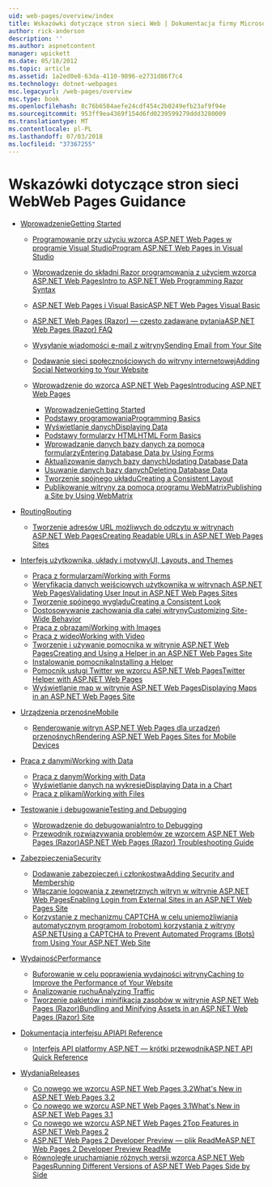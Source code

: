 ```yaml
---
uid: web-pages/overview/index
title: Wskazówki dotyczące stron sieci Web | Dokumentacja firmy Microsoft
author: rick-anderson
description: ''
ms.author: aspnetcontent
manager: wpickett
ms.date: 05/18/2012
ms.topic: article
ms.assetid: 1a2ed0e8-63da-4110-9896-e2731d86f7c4
ms.technology: dotnet-webpages
msc.legacyurl: /web-pages/overview
msc.type: book
ms.openlocfilehash: 8c76b6584aefe24cdf454c2b0249efb23af9f94e
ms.sourcegitcommit: 953ff9ea4369f154d6fd0239599279ddd3280009
ms.translationtype: MT
ms.contentlocale: pl-PL
ms.lasthandoff: 07/03/2018
ms.locfileid: "37367255"
---
```

<a name="web-pages-guidance"></a><span data-ttu-id="26c93-102">Wskazówki dotyczące stron sieci Web</span><span class="sxs-lookup"><span data-stu-id="26c93-102">Web Pages Guidance</span></span>
====================
- [<span data-ttu-id="26c93-103">Wprowadzenie</span><span class="sxs-lookup"><span data-stu-id="26c93-103">Getting Started</span></span>](getting-started/index.md)

    - [<span data-ttu-id="26c93-104">Programowanie przy użyciu wzorca ASP.NET Web Pages w programie Visual Studio</span><span class="sxs-lookup"><span data-stu-id="26c93-104">Program ASP.NET Web Pages in Visual Studio</span></span>](getting-started/program-asp-net-web-pages-in-visual-studio.md)
    - [<span data-ttu-id="26c93-105">Wprowadzenie do składni Razor programowania z użyciem wzorca ASP.NET Web Pages</span><span class="sxs-lookup"><span data-stu-id="26c93-105">Intro to ASP.NET Web Programming Razor Syntax</span></span>](getting-started/introducing-razor-syntax-c.md)
    - [<span data-ttu-id="26c93-106">ASP.NET Web Pages i Visual Basic</span><span class="sxs-lookup"><span data-stu-id="26c93-106">ASP.NET Web Pages Visual Basic</span></span>](getting-started/introducing-razor-syntax-vb.md)
    - [<span data-ttu-id="26c93-107">ASP.NET Web Pages (Razor) — często zadawane pytania</span><span class="sxs-lookup"><span data-stu-id="26c93-107">ASP.NET Web Pages (Razor) FAQ</span></span>](getting-started/aspnet-web-pages-razor-faq.md)
    - [<span data-ttu-id="26c93-108">Wysyłanie wiadomości e-mail z witryny</span><span class="sxs-lookup"><span data-stu-id="26c93-108">Sending Email from Your Site</span></span>](getting-started/11-adding-email-to-your-web-site.md)
    - [<span data-ttu-id="26c93-109">Dodawanie sieci społecznościowych do witryny internetowej</span><span class="sxs-lookup"><span data-stu-id="26c93-109">Adding Social Networking to Your Website</span></span>](getting-started/13-adding-social-networking-to-your-web-site.md)
    - [<span data-ttu-id="26c93-110">Wprowadzenie do wzorca ASP.NET Web Pages</span><span class="sxs-lookup"><span data-stu-id="26c93-110">Introducing ASP.NET Web Pages</span></span>](getting-started/introducing-aspnet-web-pages-2/index.md)

        - [<span data-ttu-id="26c93-111">Wprowadzenie</span><span class="sxs-lookup"><span data-stu-id="26c93-111">Getting Started</span></span>](getting-started/introducing-aspnet-web-pages-2/getting-started.md)
        - [<span data-ttu-id="26c93-112">Podstawy programowania</span><span class="sxs-lookup"><span data-stu-id="26c93-112">Programming Basics</span></span>](getting-started/introducing-aspnet-web-pages-2/intro-to-web-pages-programming.md)
        - [<span data-ttu-id="26c93-113">Wyświetlanie danych</span><span class="sxs-lookup"><span data-stu-id="26c93-113">Displaying Data</span></span>](getting-started/introducing-aspnet-web-pages-2/displaying-data.md)
        - [<span data-ttu-id="26c93-114">Podstawy formularzy HTML</span><span class="sxs-lookup"><span data-stu-id="26c93-114">HTML Form Basics</span></span>](getting-started/introducing-aspnet-web-pages-2/form-basics.md)
        - [<span data-ttu-id="26c93-115">Wprowadzanie danych bazy danych za pomocą formularzy</span><span class="sxs-lookup"><span data-stu-id="26c93-115">Entering Database Data by Using Forms</span></span>](getting-started/introducing-aspnet-web-pages-2/entering-data.md)
        - [<span data-ttu-id="26c93-116">Aktualizowanie danych bazy danych</span><span class="sxs-lookup"><span data-stu-id="26c93-116">Updating Database Data</span></span>](getting-started/introducing-aspnet-web-pages-2/updating-data.md)
        - [<span data-ttu-id="26c93-117">Usuwanie danych bazy danych</span><span class="sxs-lookup"><span data-stu-id="26c93-117">Deleting Database Data</span></span>](getting-started/introducing-aspnet-web-pages-2/deleting-data.md)
        - [<span data-ttu-id="26c93-118">Tworzenie spójnego układu</span><span class="sxs-lookup"><span data-stu-id="26c93-118">Creating a Consistent Layout</span></span>](getting-started/introducing-aspnet-web-pages-2/layouts.md)
        - [<span data-ttu-id="26c93-119">Publikowanie witryny za pomocą programu WebMatrix</span><span class="sxs-lookup"><span data-stu-id="26c93-119">Publishing a Site by Using WebMatrix</span></span>](getting-started/introducing-aspnet-web-pages-2/publishing.md)
- [<span data-ttu-id="26c93-120">Routing</span><span class="sxs-lookup"><span data-stu-id="26c93-120">Routing</span></span>](routing/index.md)

    - [<span data-ttu-id="26c93-121">Tworzenie adresów URL możliwych do odczytu w witrynach ASP.NET Web Pages</span><span class="sxs-lookup"><span data-stu-id="26c93-121">Creating Readable URLs in ASP.NET Web Pages Sites</span></span>](routing/creating-readable-urls-in-aspnet-web-pages-sites.md)
- [<span data-ttu-id="26c93-122">Interfejs użytkownika, układy i motywy</span><span class="sxs-lookup"><span data-stu-id="26c93-122">UI, Layouts, and Themes</span></span>](ui-layouts-and-themes/index.md)

    - [<span data-ttu-id="26c93-123">Praca z formularzami</span><span class="sxs-lookup"><span data-stu-id="26c93-123">Working with Forms</span></span>](ui-layouts-and-themes/4-working-with-forms.md)
    - [<span data-ttu-id="26c93-124">Weryfikacja danych wejściowych użytkownika w witrynach ASP.NET Web Pages</span><span class="sxs-lookup"><span data-stu-id="26c93-124">Validating User Input in ASP.NET Web Pages Sites</span></span>](ui-layouts-and-themes/validating-user-input-in-aspnet-web-pages-sites.md)
    - [<span data-ttu-id="26c93-125">Tworzenie spójnego wyglądu</span><span class="sxs-lookup"><span data-stu-id="26c93-125">Creating a Consistent Look</span></span>](ui-layouts-and-themes/3-creating-a-consistent-look.md)
    - [<span data-ttu-id="26c93-126">Dostosowywanie zachowania dla całej witryny</span><span class="sxs-lookup"><span data-stu-id="26c93-126">Customizing Site-Wide Behavior</span></span>](ui-layouts-and-themes/18-customizing-site-wide-behavior.md)
    - [<span data-ttu-id="26c93-127">Praca z obrazami</span><span class="sxs-lookup"><span data-stu-id="26c93-127">Working with Images</span></span>](ui-layouts-and-themes/9-working-with-images.md)
    - [<span data-ttu-id="26c93-128">Praca z wideo</span><span class="sxs-lookup"><span data-stu-id="26c93-128">Working with Video</span></span>](ui-layouts-and-themes/10-working-with-video.md)
    - [<span data-ttu-id="26c93-129">Tworzenie i używanie pomocnika w witrynie ASP.NET Web Pages</span><span class="sxs-lookup"><span data-stu-id="26c93-129">Creating and Using a Helper in an ASP.NET Web Pages Site</span></span>](ui-layouts-and-themes/creating-and-using-a-helper-in-an-aspnet-web-pages-site.md)
    - [<span data-ttu-id="26c93-130">Instalowanie pomocnika</span><span class="sxs-lookup"><span data-stu-id="26c93-130">Installing a Helper</span></span>](ui-layouts-and-themes/installing-helpers.md)
    - [<span data-ttu-id="26c93-131">Pomocnik usługi Twitter we wzorcu ASP.NET Web Pages</span><span class="sxs-lookup"><span data-stu-id="26c93-131">Twitter Helper with ASP.NET Web Pages</span></span>](ui-layouts-and-themes/twitter-helper.md)
    - [<span data-ttu-id="26c93-132">Wyświetlanie map w witrynie ASP.NET Web Pages</span><span class="sxs-lookup"><span data-stu-id="26c93-132">Displaying Maps in an ASP.NET Web Pages Site</span></span>](ui-layouts-and-themes/displaying-maps-in-an-aspnet-web-pages-site.md)
- [<span data-ttu-id="26c93-133">Urządzenia przenośne</span><span class="sxs-lookup"><span data-stu-id="26c93-133">Mobile</span></span>](mobile/index.md)

    - [<span data-ttu-id="26c93-134">Renderowanie witryn ASP.NET Web Pages dla urządzeń przenośnych</span><span class="sxs-lookup"><span data-stu-id="26c93-134">Rendering ASP.NET Web Pages Sites for Mobile Devices</span></span>](mobile/rendering-aspnet-web-pages-sites-for-mobile-devices.md)
- [<span data-ttu-id="26c93-135">Praca z danymi</span><span class="sxs-lookup"><span data-stu-id="26c93-135">Working with Data</span></span>](data/index.md)

    - [<span data-ttu-id="26c93-136">Praca z danymi</span><span class="sxs-lookup"><span data-stu-id="26c93-136">Working with Data</span></span>](data/5-working-with-data.md)
    - [<span data-ttu-id="26c93-137">Wyświetlanie danych na wykresie</span><span class="sxs-lookup"><span data-stu-id="26c93-137">Displaying Data in a Chart</span></span>](data/7-displaying-data-in-a-chart.md)
    - [<span data-ttu-id="26c93-138">Praca z plikami</span><span class="sxs-lookup"><span data-stu-id="26c93-138">Working with Files</span></span>](data/working-with-files.md)
- [<span data-ttu-id="26c93-139">Testowanie i debugowanie</span><span class="sxs-lookup"><span data-stu-id="26c93-139">Testing and Debugging</span></span>](testing-and-debugging/index.md)

    - [<span data-ttu-id="26c93-140">Wprowadzenie do debugowania</span><span class="sxs-lookup"><span data-stu-id="26c93-140">Intro to Debugging</span></span>](testing-and-debugging/introduction-to-debugging.md)
    - [<span data-ttu-id="26c93-141">Przewodnik rozwiązywania problemów ze wzorcem ASP.NET Web Pages (Razor)</span><span class="sxs-lookup"><span data-stu-id="26c93-141">ASP.NET Web Pages (Razor) Troubleshooting Guide</span></span>](testing-and-debugging/aspnet-web-pages-razor-troubleshooting-guide.md)
- [<span data-ttu-id="26c93-142">Zabezpieczenia</span><span class="sxs-lookup"><span data-stu-id="26c93-142">Security</span></span>](security/index.md)

    - [<span data-ttu-id="26c93-143">Dodawanie zabezpieczeń i członkostwa</span><span class="sxs-lookup"><span data-stu-id="26c93-143">Adding Security and Membership</span></span>](security/16-adding-security-and-membership.md)
    - [<span data-ttu-id="26c93-144">Włączanie logowania z zewnętrznych witryn w witrynie ASP.NET Web Pages</span><span class="sxs-lookup"><span data-stu-id="26c93-144">Enabling Login from External Sites in an ASP.NET Web Pages Site</span></span>](security/enabling-login-from-external-sites-in-an-aspnet-web-pages-site.md)
    - [<span data-ttu-id="26c93-145">Korzystanie z mechanizmu CAPTCHA w celu uniemożliwiania automatycznym programom (robotom) korzystania z witryny ASP.NET</span><span class="sxs-lookup"><span data-stu-id="26c93-145">Using a CAPTCHA to Prevent Automated Programs (Bots) from Using Your ASP.NET Web Site</span></span>](security/using-a-catpcha-to-prevent-automated-programs-bots-from-using-your-aspnet-web-site.md)
- [<span data-ttu-id="26c93-146">Wydajność</span><span class="sxs-lookup"><span data-stu-id="26c93-146">Performance</span></span>](performance-and-traffic/index.md)

    - [<span data-ttu-id="26c93-147">Buforowanie w celu poprawienia wydajności witryny</span><span class="sxs-lookup"><span data-stu-id="26c93-147">Caching to Improve the Performance of Your Website</span></span>](performance-and-traffic/15-caching-to-improve-the-performance-of-your-website.md)
    - [<span data-ttu-id="26c93-148">Analizowanie ruchu</span><span class="sxs-lookup"><span data-stu-id="26c93-148">Analyzing Traffic</span></span>](performance-and-traffic/14-analyzing-traffic.md)
    - [<span data-ttu-id="26c93-149">Tworzenie pakietów i minifikacja zasobów w witrynie ASP.NET Web Pages (Razor)</span><span class="sxs-lookup"><span data-stu-id="26c93-149">Bundling and Minifying Assets in an ASP.NET Web Pages (Razor) Site</span></span>](performance-and-traffic/bundling-and-minifying-assets-in-an-aspnet-web-pages-razor-site.md)
- [<span data-ttu-id="26c93-150">Dokumentacja interfejsu API</span><span class="sxs-lookup"><span data-stu-id="26c93-150">API Reference</span></span>](api-reference/index.md)

    - [<span data-ttu-id="26c93-151">Interfejs API platformy ASP.NET — krótki przewodnik</span><span class="sxs-lookup"><span data-stu-id="26c93-151">ASP.NET API Quick Reference</span></span>](api-reference/asp-net-web-pages-api-reference.md)
- [<span data-ttu-id="26c93-152">Wydania</span><span class="sxs-lookup"><span data-stu-id="26c93-152">Releases</span></span>](releases/index.md)

    - [<span data-ttu-id="26c93-153">Co nowego we wzorcu ASP.NET Web Pages 3.2</span><span class="sxs-lookup"><span data-stu-id="26c93-153">What's New in ASP.NET Web Pages 3.2</span></span>](releases/whats-new-in-aspnet-web-pages-32.md)
    - [<span data-ttu-id="26c93-154">Co nowego we wzorcu ASP.NET Web Pages 3.1</span><span class="sxs-lookup"><span data-stu-id="26c93-154">What's New in ASP.NET Web Pages 3.1</span></span>](releases/whats-new-aspnet-web-pages-31.md)
    - [<span data-ttu-id="26c93-155">Co nowego we wzorcu ASP.NET Web Pages 2</span><span class="sxs-lookup"><span data-stu-id="26c93-155">Top Features in ASP.NET Web Pages 2</span></span>](releases/top-features-in-web-pages-2.md)
    - [<span data-ttu-id="26c93-156">ASP.NET Web Pages 2 Developer Preview — plik ReadMe</span><span class="sxs-lookup"><span data-stu-id="26c93-156">ASP.NET Web Pages 2 Developer Preview ReadMe</span></span>](releases/aspnet-web-pages-2-developer-preview-readme.md)
    - [<span data-ttu-id="26c93-157">Równoległe uruchamianie różnych wersji wzorca ASP.NET Web Pages</span><span class="sxs-lookup"><span data-stu-id="26c93-157">Running Different Versions of ASP.NET Web Pages Side by Side</span></span>](releases/running-v1-and-v2-sites-side-by-side.md)
